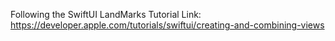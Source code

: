 Following the SwiftUI LandMarks Tutorial
Link: https://developer.apple.com/tutorials/swiftui/creating-and-combining-views

